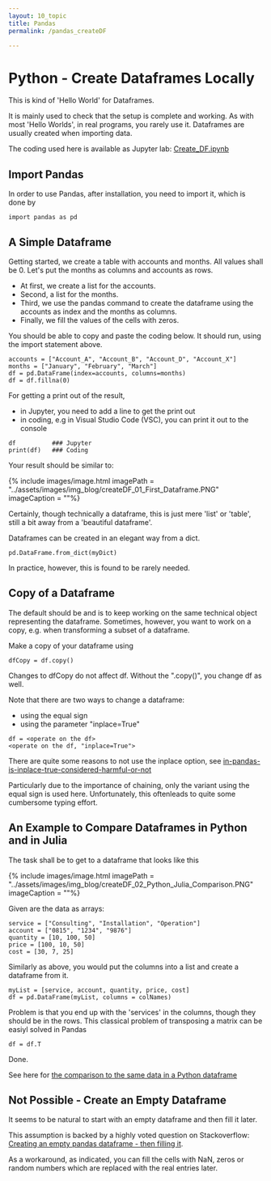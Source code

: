 ```yaml
---
layout: 10_topic
title: Pandas
permalink: /pandas_createDF

---
```

# Python - Create Dataframes Locally

This is kind of 'Hello World' for Dataframes.

It is mainly used to check that the setup is complete and working.
As with most 'Hello Worlds', in real programs, you rarely use it.
Dataframes are usually created when importing data.

The coding used here is available as Jupyter lab: 
[Create_DF.ipynb](https://github.com/MaSe69/dataframes/blob/master/dfPython/PY_11_Create_DF.ipynb)


## Import Pandas

In order to use Pandas, after installation, you need to import it, which is done by 

> 
    import pandas as pd


## A Simple Dataframe

Getting started, we create a table with accounts and months. All values shall be 0.
Let's put the months as columns and accounts as rows.

- At first, we create a list for the accounts.
- Second, a list for the months. 
- Third, we use the pandas command to create the dataframe using the accounts as index and the months as columns.
- Finally, we fill the values of the cells with zeros.

You should be able to copy and paste the coding below. It should run, using the import statement above.

>
    accounts = ["Account_A", "Account_B", "Account_D", "Account_X"]
    months = ["January", "February", "March"]
    df = pd.DataFrame(index=accounts, columns=months)
    df = df.fillna(0)


For getting a print out of the result, 
- in Jupyter, you need to add a line to get the print out
- in coding, e.g in Visual Studio Code (VSC), you can print it out to the console

>
    df          ### Jupyter
    print(df)   ### Coding

Your result should be similar to:

{% include images/image.html imagePath = "../assets/images/img_blog/createDF_01_First_Dataframe.PNG" imageCaption =  ""%}

Certainly, though technically a dataframe, this is just mere 'list' or 'table', still a bit away from a 'beautiful dataframe'.

Dataframes can be created in an elegant way from a dict.

>
    pd.DataFrame.from_dict(myDict)

In practice, however, this is found to be rarely needed. 

## Copy of a Dataframe

The default should be and is to keep working on the same technical object representing the dataframe. Sometimes, however, you want to work on a copy, e.g. when transforming a subset of a dataframe.

Make a copy of your dataframe using

>
    dfCopy = df.copy()

Changes to dfCopy do not affect df. Without the ".copy()", you change df as well. 

Note that there are two ways to change a dataframe: 
- using the equal sign
- using the parameter "inplace=True"

>
    df = <operate on the df>
    <operate on the df, "inplace=True">

There are quite some reasons to not use the inplace option, see [in-pandas-is-inplace-true-considered-harmful-or-not](
https://stackoverflow.com/questions/45570984/in-pandas-is-inplace-true-considered-harmful-or-not)

 Particularly due to the importance of chaining, only the variant using the equal sign is used here. Unfortunately, this oftenleads to quite some cumbersome typing effort.

## An Example to Compare Dataframes in Python and in Julia

The task shall be to get to a dataframe that looks like this

{% include images/image.html imagePath = "../assets/images/img_blog/createDF_02_Python_Julia_Comparison.PNG" imageCaption =  ""%}

Given are the data as arrays:

>
    service = ["Consulting", "Installation", "Operation"]
    account = ["0815", "1234", "9876"]
    quantity = [10, 100, 50]
    price = [100, 10, 50]
    cost = [30, 7, 25]

Similarly as above, you would put the columns into a list and create a dataframe from it.

>
    myList = [service, account, quantity, price, cost]
    df = pd.DataFrame(myList, columns = colNames)

Problem is that you end up with the 'services' in the columns, though they should be in the rows.
This classical problem of transposing a matrix can be easiyl solved in Pandas

>
    df = df.T

Done.

See here for [the comparison to the same data in a Python dataframe](python_julia_comparison)


## Not Possible - Create an Empty Dataframe

It seems to be natural to start with an empty dataframe and then fill it later. 

This assumption is backed by a highly voted question on Stackoverflow: [Creating an empty pandas dataframe - then filling it](
https://stackoverflow.com/questions/13784192/creating-an-empty-pandas-dataframe-then-filling-it).

As a workaround, as indicated, you can fill the cells with NaN, zeros or random numbers which are replaced with the real entries later.

